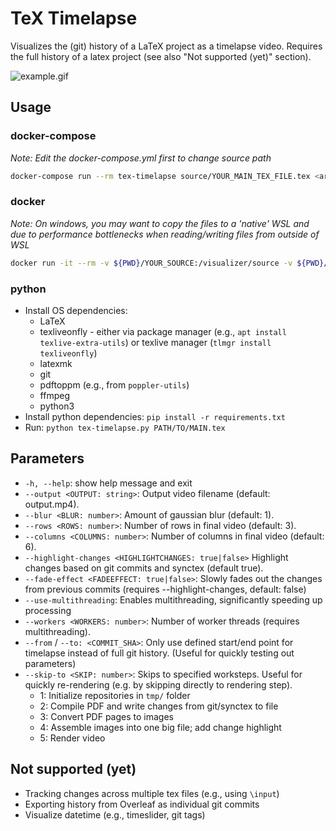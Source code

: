 # TeX Timelapse

Visualizes the (git) history of a LaTeX project as a timelapse video. Requires the full history of a latex project (see also "Not supported (yet)" section).

![example.gif](https://github.com/SebiH/tex-timelapse/blob/master/example.gif)


## Usage
### docker-compose
*Note: Edit the docker-compose.yml first to change source path*
```bash
docker-compose run --rm tex-timelapse source/YOUR_MAIN_TEX_FILE.tex <arguments>
```

### docker
*Note: On windows, you may want to copy the files to a 'native' WSL and due to performance bottlenecks when reading/writing files from outside of WSL*
```bash
docker run -it --rm -v ${PWD}/YOUR_SOURCE:/visualizer/source -v ${PWD}/tmp:/visualizer/tmp -v ${PWD}/output:/visualizer/output sebih/tex-timelapse source/YOUR_MAIN.tex
```

### python
- Install OS dependencies:
  - LaTeX
  - texliveonfly - either via package manager (e.g., `apt install texlive-extra-utils`) or texlive manager (`tlmgr install texliveonfly`)
  - latexmk
  - git
  - pdftoppm (e.g., from `poppler-utils`)
  - ffmpeg
  - python3
- Install python dependencies: `pip install -r requirements.txt`
- Run: `python tex-timelapse.py PATH/TO/MAIN.tex`


## Parameters
  - `-h, --help`: show help message and exit
  - `--output <OUTPUT: string>`: Output video filename (default: output.mp4).
  - `--blur <BLUR: number>`: Amount of gaussian blur (default: 1).
  - `--rows <ROWS: number>`: Number of rows in final video (default: 3).
  - `--columns <COLUMNS: number>`: Number of columns in final video (default: 6).
  - `--highlight-changes <HIGHLIGHTCHANGES: true|false>` Highlight changes based on git commits and synctex (default true).
  - `--fade-effect <FADEEFFECT: true|false>`: Slowly fades out the changes from previous commits (requires --highlight-changes, default: false)
  - `--use-multithreading`: Enables multithreading, significantly speeding up processing
  - `--workers <WORKERS: number>`: Number of worker threads (requires multithreading).
  - `--from` / `--to: <COMMIT_SHA>`: Only use defined start/end point for timelapse instead of full git history. (Useful for quickly testing out parameters)
  - `--skip-to <SKIP: number>`: Skips to specified worksteps. Useful for quickly re-rendering (e.g. by skipping directly to rendering step).
    - 1: Initialize repositories in `tmp/` folder
    - 2: Compile PDF and write changes from git/synctex to file
    - 3: Convert PDF pages to images
    - 4: Assemble images into one big file; add change highlight
    - 5: Render video

## Not supported (yet)
- Tracking changes across multiple tex files (e.g., using `\input`)
- Exporting history from Overleaf as individual git commits
- Visualize datetime (e.g., timeslider, git tags)
